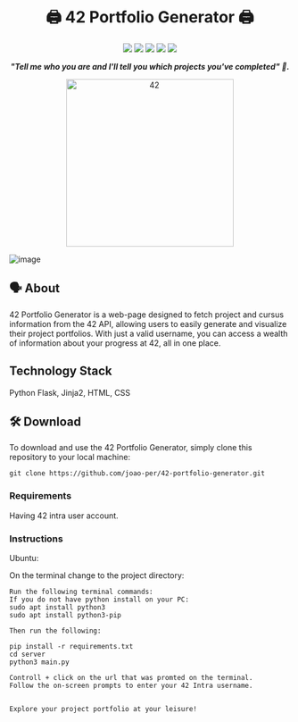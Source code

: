 <h1 align="center">
	🖨️ 42 Portfolio Generator 🖨️
</h1>

<p align="center">
  <img src="https://img.shields.io/badge/python-3670A0?style=for-the-badge&logo=python&logoColor=ffdd54"/>
  <img src="https://img.shields.io/badge/flask-%23000.svg?style=for-the-badge&logo=flask&logoColor=white"/>
  <img src="https://img.shields.io/badge/jinja-white.svg?style=for-the-badge&logo=jinja&logoColor=black"/>
  <img src="https://img.shields.io/badge/html5-%23E34F26.svg?style=for-the-badge&logo=html5&logoColor=white"/>
  <img src="https://img.shields.io/badge/css3-%231572B6.svg?style=for-the-badge&logo=css3&logoColor=white"/>
</p>

<p align="center">
	<b><i>"Tell me who you are and I'll tell you which projects you've completed" 📜.</i></b>

</p>
<div align="center">
<img alt="42" src="https://i.imgur.com/FBTPTt0.png" width="300px"/>
</div>

![image](https://github.com/IcQuackson/42-Portfolio-Generator/assets/61185097/96715925-24e6-4b3c-836e-6774e9585e18)

## 🗣️ About
42 Portfolio Generator is a web-page designed to fetch project and cursus information from the 42 API, allowing users to easily generate and visualize their project portfolios. With just a valid username, you can access a wealth of information about your progress at 42, all in one place.

## Technology Stack
Python Flask, Jinja2, HTML, CSS

## 🛠️ Download
To download and use the 42 Portfolio Generator, simply clone this repository to your local machine:

```shell
git clone https://github.com/joao-per/42-portfolio-generator.git
```

### Requirements
Having 42 intra user account.

### Instructions
Ubuntu:

On the terminal change to the project directory:
````shell
Run the following terminal commands:
If you do not have python install on your PC:
sudo apt install python3
sudo apt install python3-pip

Then run the following:

pip install -r requirements.txt
cd server
python3 main.py

Controll + click on the url that was promted on the terminal. 
Follow the on-screen prompts to enter your 42 Intra username.


Explore your project portfolio at your leisure!
